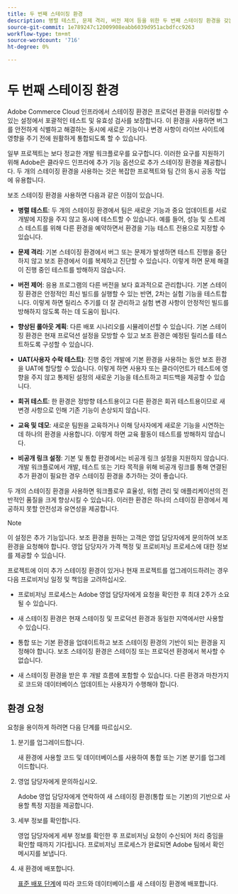 ```yaml
---
title: 두 번째 스테이징 환경
description: 병렬 테스트, 문제 격리, 버전 제어 등을 위한 두 번째 스테이징 환경을 갖는 것의 이점 및 용도에 대해 알아봅니다.
source-git-commit: 1e789247c12009908eabb6039d951acbdfcc9263
workflow-type: tm+mt
source-wordcount: '716'
ht-degree: 0%

---
```


# 두 번째 스테이징 환경

Adobe Commerce Cloud 인프라에서 스테이징 환경은 프로덕션 환경을 미러링할 수 있는 설정에서 포괄적인 테스트 및 유효성 검사를 보장합니다. 이 환경을 사용하면 버그를 안전하게 식별하고 해결하는 동시에 새로운 기능이나 변경 사항이 라이브 사이트에 영향을 주기 전에 원활하게 통합되도록 할 수 있습니다.

일부 프로젝트는 보다 정교한 개발 워크플로우를 요구합니다. 이러한 요구를 지원하기 위해 Adobe은 클라우드 인프라에 추가 기능 옵션으로 추가 스테이징 환경을 제공합니다. 두 개의 스테이징 환경을 사용하는 것은 복잡한 프로젝트와 팀 간의 동시 공동 작업에 유용합니다.

보조 스테이징 환경을 사용하면 다음과 같은 이점이 있습니다.

- **병렬 테스트**: 두 개의 스테이징 환경에서 팀은 새로운 기능과 중요 업데이트를 서로 개발에 지장을 주지 않고 동시에 테스트할 수 있습니다. 예를 들어, 성능 및 스트레스 테스트를 위해 다른 환경을 예약하면서 환경을 기능 테스트 전용으로 지정할 수 있습니다.

- **문제 격리**: 기본 스테이징 환경에서 버그 또는 문제가 발생하면 테스트 진행을 중단하지 않고 보조 환경에서 이를 복제하고 진단할 수 있습니다. 이렇게 하면 문제 해결이 진행 중인 테스트를 방해하지 않습니다.

- **버전 제어**: 응용 프로그램의 다른 버전을 보다 효과적으로 관리합니다. 기본 스테이징 환경은 안정적인 최신 빌드를 실행할 수 있는 반면, 2차는 실험 기능을 테스트합니다. 이렇게 하면 릴리스 주기를 더 잘 관리하고 실험 변경 사항이 안정적인 빌드를 방해하지 않도록 하는 데 도움이 됩니다.

- **향상된 롤아웃 계획**: 다른 배포 시나리오를 시뮬레이션할 수 있습니다. 기본 스테이징 환경은 현재 프로덕션 설정을 모방할 수 있고 보조 환경은 예정된 릴리스를 테스트하도록 구성할 수 있습니다.

- **UAT(사용자 수락 테스트)**: 진행 중인 개발에 기본 환경을 사용하는 동안 보조 환경을 UAT에 할당할 수 있습니다. 이렇게 하면 사용자 또는 클라이언트가 테스트에 영향을 주지 않고 통제된 설정의 새로운 기능을 테스트하고 피드백을 제공할 수 있습니다.

- **회귀 테스트**: 한 환경은 정방향 테스트용이고 다른 환경은 회귀 테스트용이므로 새 변경 사항으로 인해 기존 기능이 손상되지 않습니다.

- **교육 및 데모**: 새로운 팀원을 교육하거나 이해 당사자에게 새로운 기능을 시연하는 데 하나의 환경을 사용합니다. 이렇게 하면 교육 활동이 테스트를 방해하지 않습니다.

- **비공개 링크 설정**: 기본 및 통합 환경에서는 비공개 링크 설정을 지원하지 않습니다. 개발 워크플로에서 개발, 테스트 또는 기타 목적을 위해 비공개 링크를 통해 연결된 추가 환경이 필요한 경우 스테이징 환경을 추가하는 것이 좋습니다.

두 개의 스테이징 환경을 사용하면 워크플로우 효율성, 위험 관리 및 애플리케이션의 전반적인 품질을 크게 향상시킬 수 있습니다. 이러한 환경은 하나의 스테이징 환경에서 제공하지 못할 안전성과 유연성을 제공합니다.

>[!NOTE]
>
>이 설정은 추가 기능입니다. 보조 환경을 원하는 고객은 영업 담당자에게 문의하여 보조 환경을 요청해야 합니다. 영업 담당자가 가격 책정 및 프로비저닝 프로세스에 대한 정보를 제공할 수 있습니다.

프로젝트에 이미 추가 스테이징 환경이 있거나 현재 프로젝트를 업그레이드하려는 경우 다음 프로비저닝 일정 및 책임을 고려하십시오.

- 프로비저닝 프로세스는 Adobe 영업 담당자에게 요청을 확인한 후 최대 2주가 소요될 수 있습니다.

- 새 스테이징 환경은 현재 스테이징 및 프로덕션 환경과 동일한 지역에서만 사용할 수 있습니다.

- 통합 또는 기본 환경을 업데이트하고 보조 스테이징 환경의 기반이 되는 환경을 지정해야 합니다. 보조 스테이징 환경은 스테이징 또는 프로덕션 환경에서 복사할 수 없습니다.

- 새 스테이징 환경을 받은 후 개발 흐름에 포함할 수 있습니다. 다른 환경과 마찬가지로 코드와 데이터베이스 업데이트는 사용자가 수행해야 합니다.

## 환경 요청

요청을 용이하게 하려면 다음 단계를 따르십시오.

1. 분기를 업그레이드합니다.

   새 환경에 사용할 코드 및 데이터베이스를 사용하여 통합 또는 기본 분기를 업그레이드합니다.

1. 영업 담당자에게 문의하십시오.

   Adobe 영업 담당자에게 연락하여 새 스테이징 환경(통합 또는 기본)의 기반으로 사용할 특정 지점을 제공합니다.

1. 세부 정보를 확인합니다.

   영업 담당자에게 세부 정보를 확인한 후 프로비저닝 요청이 수신되어 처리 중임을 확인할 때까지 기다립니다. 프로비저닝 프로세스가 완료되면 Adobe 팀에서 확인 메시지를 보냅니다.

1. 새 환경에 배포합니다.

   [표준 배포 단계](../deploy/staging-production.md)에 따라 코드와 데이터베이스를 새 스테이징 환경에 배포합니다.
